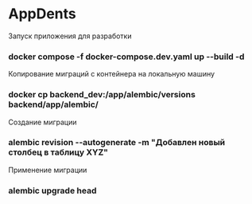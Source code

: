 # AppDents

Запуск приложения для разработки 

### docker compose -f docker-compose.dev.yaml up --build -d

Копирование миграций с контейнера на локальную машину

### docker cp backend_dev:/app/alembic/versions backend/app/alembic/

Создание миграции

### alembic revision --autogenerate -m "Добавлен новый столбец в таблицу XYZ"

Применение миграции 

### alembic upgrade head
